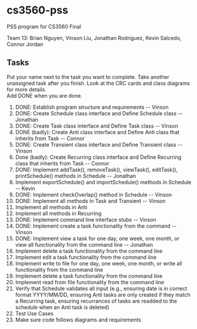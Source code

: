 # cs3560-pss
PSS program for CS3560 Final</br>

Team 13:  Brian Nguyen, Vinson Liu, Jonathan Rodriguez, Kevin Salcedo, Connor Jordan

## Tasks
Put your name next to the task you want to complete. Take another unassigned task after you finish.
Look at the CRC cards and class diagrams for more details. </br>
Add DONE when you are done. </br>
1. DONE: Establish program structure and requirements -- Vinson
2. DONE: Create Schedule class interface and Define Schedule class -- Jonathan
3. DONE: Create Task class interface and Define Task class -- Vinson
4. DONE (badly): Create Anti class interface and Define Anti class that inherits from Task -- Connor
5. DONE: Create Transient class interface and Define Transient class -- Vinson
6. Done (badly): Create Recurring class interface and Define Recurring class that inherits from Task -- Connor
7. DONE: Implement addTask(), removeTask(), viewTask(), editTask(), printSchedule() methods in Schedule -- Jonathan
8. Implement exportSchedule() and importSchedule() methods in Schedule -- Kevin
9. DONE: Implement checkOverlap() method in Schedule -- Vinson
10. DONE: Implement all methods in Task and Transient -- Vinson
11. Implement all methods in Anti
12. Implement all methods in Recurring
13. DONE: Implement command line interface stubs -- Vinson
14. DONE: Implement create a task functionality from the command  -- Vinson
15. DONE: Implement view a task for one day, one week, one month, or view all functionality from the command line -- Jonathan
16. Implement delete a task functionality from the command line
17. Implement edit a task functionality from the command line
18. Implement write to file for one day, one week, one month, or write all functionality from the command line
19. Implement delete a task functionality from the command line
20. Implement read from file functionality from the command line
21. Verify that Schedule validates all input (e.g., ensuring date is in correct format YYYY/MM/DD, ensuring Anti tasks are only created if they match a Recurring task, ensuring recurrances of tasks are readded to the schedule when an Anti task is deleted)
22. Test Use Cases
23. Make sure code follows diagrams and requirements
